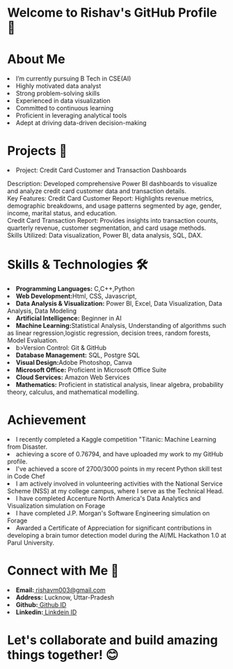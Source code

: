 # Welcome to Rishav's GitHub Profile 👋

# About Me 
<li> 
I’m currently pursuing B Tech in CSE(AI)
<li>Highly motivated data analyst
  <li>
Strong problem-solving skills
    <li>
Experienced in data visualization
      <li>
Committed to continuous learning
        <li>
Proficient in leveraging analytical tools
          <li>
Adept at driving data-driven decision-making
</li>

# Projects 🚀
<li>
  Project: Credit Card Customer and Transaction Dashboards

Description: Developed comprehensive Power BI dashboards to visualize and analyze credit card customer data and transaction details.<br>
Key Features:
Credit Card Customer Report: Highlights revenue metrics, demographic breakdowns, and usage patterns segmented by age, gender, income, marital status, and education.<br>
Credit Card Transaction Report: Provides insights into transaction counts, quarterly revenue, customer segmentation, and card usage methods.<br>
Skills Utilized: Data visualization, Power BI, data analysis, SQL, DAX.

</li>



# Skills & Technologies 🛠️
<li>
<b>Programming Languages:</b> C,C++,Python
<li>
<b>Web Development:</b>Html, CSS, Javascript,    
<li>
<b> Data Analysis & Visualization:</b> Power BI, Excel, Data Visualization, Data Analysis, Data Modeling
<li>
<b>Artificial Intelligence:</b> Beginner in AI
<li>
<b> Machine Learning:</b>Statistical Analysis, Understanding of algorithms such as linear regression,logistic regression, decision trees, random forests, Model Evaluation.
<li>
b>Version Control:</b> Git & GitHub
<li>
<b>Database Management:</b> SQL, Postgre SQL
<li>
<b>Visual Design:</b>Adobe Photoshop, Canva
<li>
<b> Microsoft Office:</b> Proficient in Microsoft Office Suite
<li>
<b>Cloud Services:</b> Amazon Web Services
<li>
<b> Mathematics:</b> Proficient in statistical analysis, linear algebra, probability theory, calculus, and
 mathematical modelling. 
</li>

 # Achievement
<li>
 I recently completed a Kaggle competition "Titanic: Machine Learning from Disaster.
<li>
 achieving a score of 0.76794, and have uploaded my work to my GitHub profile.
<li>
 I've achieved a score of 2700/3000 points in my recent Python skill test in Code Chef
<li>
 I am actively involved in volunteering activities with the National Service Scheme (NSS) at
 my college campus, where I serve as the Technical Head.
<li>
 I have completed Accenture North America's Data Analytics and Visualization simulation
 on Forage
<li>
 I have completed J.P. Morgan's Software Engineering simulation on Forage
<li>
 Awarded a Certificate of Appreciation for significant contributions in developing a brain tumor detection model during the AI/ML Hackathon 1.0 at Parul University.
</li>

 # Connect with Me 🤝
<li>
<b>Email:</b><a href="rishavm003@gmail.com"> rishavm003@gmail.com</a>
<li>
<b>Address:</b> Lucknow, Uttar-Pradesh
<li>
<b>Github:</b><a href="https://github.com/rishavm003"> Github ID</a>
<li>
<b>Linkedin:</b><a href="https://www.linkedin.com/in/rishav-mishra-a95a85224?lipi=urn%3Ali%3Apage%3Ad_flagship3_profile_view_base_contact_details%3BAOmZA9DNTj65hTvsJJqMjg%3D%3D"> Linkdein ID</a>
 </li>


 # Let's collaborate and build amazing things together! 😊
